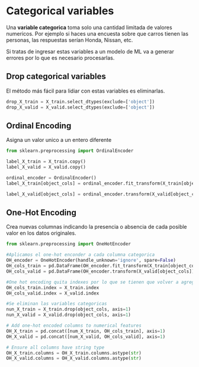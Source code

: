 # Categorical variables

Una **variable categorica** toma solo una cantidad limitada de valores numericos. Por ejemplo si haces una encuesta sobre que carros tienen las personas, las respuestas serían Honda, Nissan, etc.

Si tratas de ingresar estas variables a un modelo de ML va a generar errores por lo que es necesario procesarlas.

## Drop categorical variables
El método más fácil para lidiar con estas variables es eliminarlas.

```python
drop_X_train = X_train.select_dtypes(exclude=['object'])
drop_X_valid = X_valid.select_dtypes(exclude=['object'])
```

## Ordinal Encoding
Asigna un valor unico a un entero diferente

```python
from sklearn.preprocessing import OrdinalEncoder

label_X_train = X_train.copy()
label_X_valid = X_valid.copy()

ordinal_encoder = OrdinalEncoder()
label_X_train[object_cols] = ordinal_encoder.fit_transform(X_train[object_cols])

label_X_valid[object_cols] = ordinal_encoder.transform(X_valid[object_cols])
```

## One-Hot Encoding
Crea nuevas columnas indicando la presencia o absencia de cada posible valor en los datos originales.

```python
from sklearn.preprocessing import OneHotEncoder

#Aplicamos el one-hot enconder a cada columna categorica
OH_encoder = OneHotEncoder(handle_unknown='ignore', spare=False)
OH_cols_train = pd.DataFrame(OH_encoder.fit_transform(X_train[object_cols]))
OH_cols_valid = pd.DataFrame(OH_encoder.transform(X_valid[object_cols]))

#One hot encoding quita indexes por lo que se tienen que volver a agregar
OH_cols_train.index = X_train.index
OH_cols_valid.index = X_valid.index

#Se eliminan las variables categoricas
nun_X_train = X_train.drop(object_cols, axis=1)
nun_X_valid = X_valid.drop(object_cols, axis=1)

# Add one-hot encoded columns to numerical features
OH_X_train = pd.concat([num_X_train, OH_cols_train], axis=1)
OH_X_valid = pd.concat([num_X_valid, OH_cols_valid], axis=1)

# Ensure all columns have string type
OH_X_train.columns = OH_X_train.columns.astype(str)
OH_X_valid.columns = OH_X_valid.columns.astype(str)


```